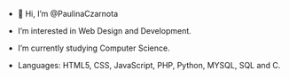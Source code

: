 - 👋 Hi, I’m @PaulinaCzarnota

- I’m interested in Web Design and Development.
- I’m currently studying Computer Science.
- Languages: HTML5, CSS, JavaScript, PHP, Python, MYSQL, SQL and C.
